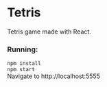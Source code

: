 # Tetris
Tetris game made with React.


### Running:  
`npm install`  
`npm start`  
Navigate to http://localhost:5555
